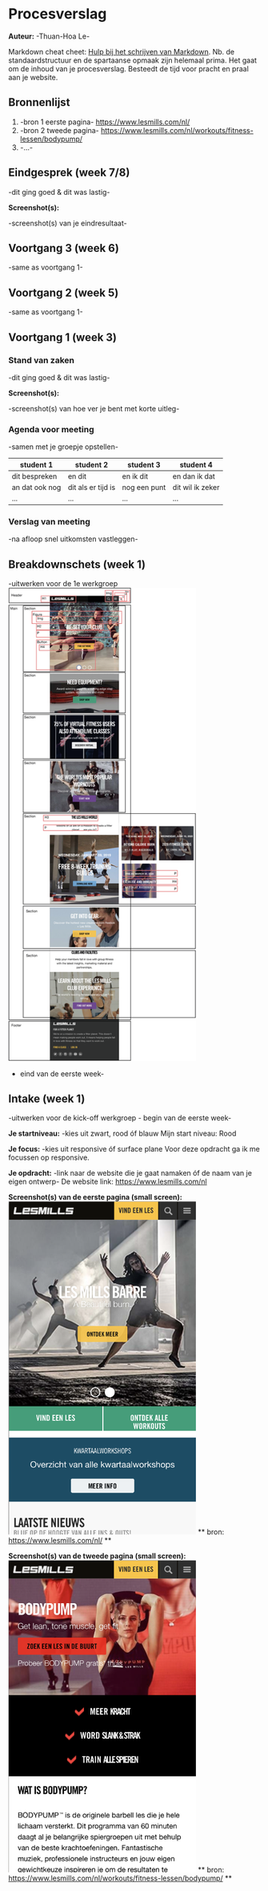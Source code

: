 # Procesverslag
**Auteur:** -Thuan-Hoa Le-

Markdown cheat cheet: [Hulp bij het schrijven van Markdown](https://github.com/adam-p/markdown-here/wiki/Markdown-Cheatsheet). Nb. de standaardstructuur en de spartaanse opmaak zijn helemaal prima. Het gaat om de inhoud van je procesverslag. Besteedt de tijd voor pracht en praal aan je website.



## Bronnenlijst
1. -bron 1 eerste pagina- https://www.lesmills.com/nl/
2. -bron 2 tweede pagina- https://www.lesmills.com/nl/workouts/fitness-lessen/bodypump/
3. -...-



## Eindgesprek (week 7/8)

-dit ging goed & dit was lastig-

**Screenshot(s):**

-screenshot(s) van je eindresultaat-



## Voortgang 3 (week 6)

-same as voortgang 1-



## Voortgang 2 (week 5)

-same as voortgang 1-



## Voortgang 1 (week 3)

### Stand van zaken

-dit ging goed & dit was lastig-

**Screenshot(s):**

-screenshot(s) van hoe ver je bent met korte uitleg-

### Agenda voor meeting

-samen met je groepje opstellen-

| student 1      | student 2          | student 3    | student 4        |
| ---            | ---                | ---          | ---              |
| dit bespreken  | en dit             | en ik dit    | en dan ik dat    |
| an dat ook nog | dit als er tijd is | nog een punt | dit wil ik zeker |
| ...            | ...                | ...          | ...              |

### Verslag van meeting

-na afloop snel uitkomsten vastleggen-



## Breakdownschets (week 1)

-uitwerken voor de 1e werkgroep
<img src="images/readme/lesMillsBreakdownschets-1.png" width="375px" alt="lesMillsBreakDownShets">
- eind van de eerste week-



## Intake (week 1)
-uitwerken voor de kick-off werkgroep - begin van de eerste week-

**Je startniveau:** -kies uit zwart, rood óf blauw
Mijn start niveau: Rood

**Je focus:** -kies uit responsive óf surface plane
Voor deze opdracht ga ik me focussen op responsive.

**Je opdracht:** -link naar de website die je gaat namaken óf de naam van je eigen ontwerp-
De website link: https://www.lesmills.com/nl

**Screenshot(s) van de eerste pagina (small screen):**
<img src="images/intake/lesMillsHome.png" width="375px" alt="home-page-lesmills">
** bron: https://www.lesmills.com/nl/ **

**Screenshot(s) van de tweede pagina (small screen):**
<img src="images/intake/lesMillsBp.png" width="375px" alt="workout-page">
** bron: https://www.lesmills.com/nl/workouts/fitness-lessen/bodypump/ **
